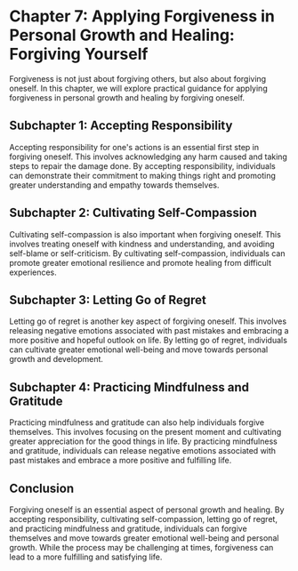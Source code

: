 Chapter 7: Applying Forgiveness in Personal Growth and Healing: Forgiving Yourself
==================================================================================

Forgiveness is not just about forgiving others, but also about forgiving oneself. In this chapter, we will explore practical guidance for applying forgiveness in personal growth and healing by forgiving oneself.

Subchapter 1: Accepting Responsibility
--------------------------------------

Accepting responsibility for one's actions is an essential first step in forgiving oneself. This involves acknowledging any harm caused and taking steps to repair the damage done. By accepting responsibility, individuals can demonstrate their commitment to making things right and promoting greater understanding and empathy towards themselves.

Subchapter 2: Cultivating Self-Compassion
-----------------------------------------

Cultivating self-compassion is also important when forgiving oneself. This involves treating oneself with kindness and understanding, and avoiding self-blame or self-criticism. By cultivating self-compassion, individuals can promote greater emotional resilience and promote healing from difficult experiences.

Subchapter 3: Letting Go of Regret
----------------------------------

Letting go of regret is another key aspect of forgiving oneself. This involves releasing negative emotions associated with past mistakes and embracing a more positive and hopeful outlook on life. By letting go of regret, individuals can cultivate greater emotional well-being and move towards personal growth and development.

Subchapter 4: Practicing Mindfulness and Gratitude
--------------------------------------------------

Practicing mindfulness and gratitude can also help individuals forgive themselves. This involves focusing on the present moment and cultivating greater appreciation for the good things in life. By practicing mindfulness and gratitude, individuals can release negative emotions associated with past mistakes and embrace a more positive and fulfilling life.

Conclusion
----------

Forgiving oneself is an essential aspect of personal growth and healing. By accepting responsibility, cultivating self-compassion, letting go of regret, and practicing mindfulness and gratitude, individuals can forgive themselves and move towards greater emotional well-being and personal growth. While the process may be challenging at times, forgiveness can lead to a more fulfilling and satisfying life.
